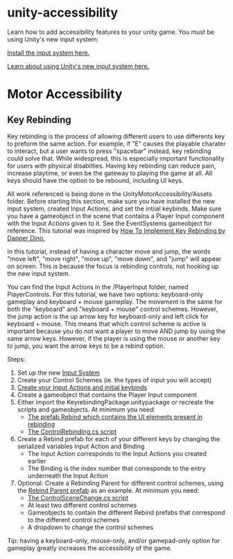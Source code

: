 # unity-accessibility
Learn how to add accessibility features to your unity game. 
You must be using Unity's new input system:

[Install the input system here.](https://docs.unity3d.com/Packages/com.unity.inputsystem@1.5/manual/Installation.html)

[Learn about using Unity's new input system here.](https://gamedevbeginner.com/input-in-unity-made-easy-complete-guide-to-the-new-system/)


<h1>Motor Accessibility</h1>


<h2>Key Rebinding</h2>

Key rebinding is the process of allowing different users to use differents key to preform the same action. For example, if "E" causes the playable charater to interact, but a user wants to press "spacebar" instead, key rebinding could solve that. While widespread, this is especially important functionality for users with physical disabilties. Having key rebinding can reduce pain, increase playtime, or even be the gateway to playing the game at all. All keys should have the option to be rebound, including UI keys. 

All work referenced is being done in the UnityMotorAccessibility/Assets folder. Before starting this section, make sure you have installed the new input system, created Input Actions, and set the intiial keybinds. Make sure you have a gameobject in the scene that contains a Player Input component with the Input Actions given to it. See the EventSystems gameobject for reference. This tutorial was inspired by [How To Implement Key Rebinding by Dapper Dino.](https://www.youtube.com/watch?v=dUCcZrPhwSo)

In this tutorial, instead of having a character move and jump, the words "move left", "move right", "move up", "move down", and "jump" will appear on screen. This is because the focus is rebinding controls, not hooking up the new input system. 

You can find the Input Actions in the /PlayerInput folder, named PlayerControls. For this tutorial, we have two options: keyboard-only gameplay and keyboard + mouse gameplay. The movement is the same for both the "keyboard" and "keyboard + mouse" control schemes. However, the jump action is the up arrow key for keyboard-only and left click for keyboard + mouse. This means that which control scheme is active is important because you do not want a player to move AND jump by using the same arrow keys. However, if the player is using the mouse or another key to jump, you want the arrow keys to be a rebind option. 

Steps:
<ol>
  <li>Set up the new <a href="https://docs.unity3d.com/Packages/com.unity.inputsystem@1.5/manual/Installation.html">Input System</a></li>
  <li>Create your Control Schemes (ie. the types of input you will accept)</li>
  <li><a href="https://docs.unity3d.com/Packages/com.unity.inputsystem@1.0/manual/ActionAssets.html">Create your Input Actions and initial keybinds</a></li>
  <li>Create a gameobject that contains the Player Input component</li>
  <li>
  Either import the KeyrebindingPackage.unitypackage or recreate the scripts and gameobjects. At minimum you need: 
  <ul>
    <li><a href="https://github.com/krs9851/unity-accessibility/blob/main/Motor%20Accessibility/UnityMotorAccessibility/Assets/Prefabs/Rebind.prefab">The prefab Rebind which contains the UI elements present in rebinding</a></li>
    <li><a href="https://github.com/krs9851/unity-accessibility/blob/main/Motor%20Accessibility/UnityMotorAccessibility/Assets/_Scripts/ControlRebinding.cs">The ControlRebinding.cs script</a></li>
  </ul>
  </li>
  <li>Create a Rebind prefab for each of your different keys by changing the serialized variables Input Action and Binding
  <ul>
    <li>The Input Action corresponds to the Input Actions you created earlier</li>
    <li>The Binding is the index number that corresponds to the entry underneath the Input Action</li>
  </ul>
  </li>
  <li>Optional: Create a Rebinding Parent for different control schemes, using the <a href="https://github.com/krs9851/unity-accessibility/blob/main/Motor%20Accessibility/UnityMotorAccessibility/Assets/Prefabs/Rebinding%20Parent.prefab">Rebind Parent prefab</a> as an example. At minimum you need: 
  <ul>
    <li><a href="https://github.com/krs9851/unity-accessibility/blob/main/Motor%20Accessibility/UnityMotorAccessibility/Assets/_Scripts/ControlSceneChange.cs">The ControlSceneChange.cs script</a></li>
    <li>At least two different control schemes</li>
    <li>Gameobjects to contain the different Rebind prefabs that correspond to the different control schemes</li>
    <li>A dropdown to change the control schemes</li>
  </ul>
  </li>
</ol>

Tip: having a keyboard-only, mouse-only, and/or gamepad-only option for gameplay greatly increases the accessibility of the game. 
